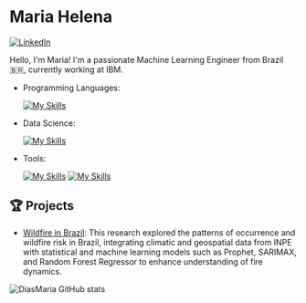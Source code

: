 # Maria Helena

[![LinkedIn](https://img.shields.io/badge/LinkedIn-[MariaHelena]-blue?logo=linkedin)](https://www.linkedin.com/in/mariahelenass)

Hello, I'm Maria! I'm a passionate Machine Learning Engineer from Brazil 🇧🇷, currently working at IBM.

- Programming Languages: 

    [![My Skills](https://skillicons.dev/icons?i=c,python)](https://skillicons.dev)
  
- Data Science: 

    [![My Skills](https://skillicons.dev/icons?i=tensorflow,pytorch,Ollama)](https://skillicons.dev)
  
- Tools:

    [![My Skills](https://skillicons.dev/icons?i=kubernetes,docker,azure,gcp,openshift,rancher,figma)](https://skillicons.dev)
    [![My Skills](https://skillicons.dev/icons?i=git,github,gitlab,jenkins,argocd,sonarqube,visualstudio,vmware)](https://skillicons.dev)



## 🏆 Projects 

- [Wildfire in Brazil](https://github.com/mariahelenass/Wildfire-Brazil): This research explored the patterns of occurrence and wildfire risk in Brazil, integrating climatic and geospatial data from INPE with statistical and machine learning models such as Prophet, SARIMAX, and Random Forest Regressor to enhance understanding of fire dynamics.

![DiasMaria GitHub stats](https://github-readme-stats.vercel.app/api?username=mariahelenass&show_icons=true&theme=merko)
